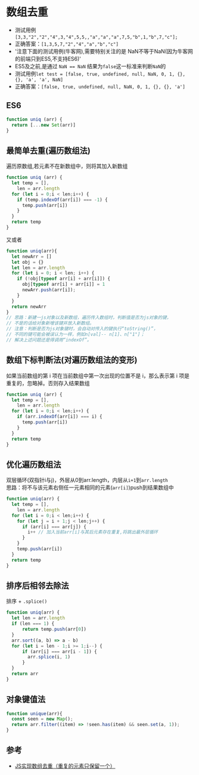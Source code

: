 # 数组去重
- 测试用例`[3,3,"2","2","4",3,"4",5,5,,"a","a","a",7,5,"b",1,"b",7,"c"];`  
- 正确答案：`[1,3,5,7,"2","4","a","b","c"]`
- '注意下面的测试用例(牛客网),需要特别关注的是 NaN不等于NaN(因为牛客网的前端只到ES5,不支持ES6)'
- ES5及之前,是通过 `NaN == NaN` 结果为`false`这一标准来判断`NaN`的
- 测试用例`let test = [false, true, undefined, null, NaN, 0, 1, {}, {}, 'a', 'a', NaN]`  
- 正确答案：`[false, true, undefined, null, NaN, 0, 1, {}, {}, 'a']` 

## ES6
```js
function uniq (arr) {
  return [...new Set(arr)]
}
```

## 最简单去重(遍历数组法)
遍历原数组,若元素不在新数组中，则将其加入新数组
```js
function uniq (arr) {
  let temp = [],
    len = arr.length
  for (let i = 0;i < len;i++) {
    if (temp.indexOf(arr[i]) === -1) {
      temp.push(arr[i])
    }
  }
  return temp
}
```
又或者  
```js
function uniq(arr){
  let newArr = []
  let obj = {}
  let len = arr.length
  for (let i = 0; i < len; i++) {
    if (!obj[typeof arr[i] + arr[i]]) {
      obj[typeof arr[i] + arr[i]] = 1
      newArr.push(arr[i]);
    }
  }
  return newArr
}
// 思路：新建一js对象以及新数组，遍历传入数组时，判断值是否为js对象的键，
// 不是的话给对象新增该键并放入新数组。
// 注意：判断是否为js对象键时，会自动对传入的键执行“toString()”，
// 不同的键可能会被误认为一样，例如n[val]-- n[1]、n["1"]；
// 解决上述问题还是得调用“indexOf”。
```

## 数组下标判断法(对遍历数组法的变形)
如果当前数组的第 i 项在当前数组中第一次出现的位置不是 i，那么表示第 i 项是重复的，忽略掉。否则存入结果数组
```js
function uniq (arr) {
  let temp = [],
    len = arr.length
  for (let i = 0;i < len;i++) {
    if (arr.indexOf(arr[i]) === i) {
      temp.push(arr[i])
    }
  }
  return temp
}
```

## 优化遍历数组法
双层循环(双指针i与j)，外层从0到arr.length，内层从`i+1`到`arr.length`  
思路：将不与该元素右侧任一元素相同的元素(`arr[i]`)push到结果数组中
```js
function uniq(arr) {
  let temp = [],
    len = arr.length
  for (let i = 0;i < len;i++) {
	for (let j = i + 1;j < len;j++) {
	  if (arr[i] === arr[j]) {
		i++ // 加入当前arr[i]与其后元素存在重复,将跳出最外层循环 
	  }	
	}  
	temp.push(arr[i])
  }	
  return temp	
}
```

## 排序后相邻去除法
排序 + `.splice()`
```js
function uniq(arr) {
  let len = arr.length
  if (len === 1) {
	  return temp.push(arr[0])  
  }
  arr.sort((a, b) => a - b)
  for (let i = len - 1;i >= 1;i--) {
	  if (arr[i] === arr[i - 1]) {
	    arr.splice(i, 1)  
	  }	
  }
  return arr	
}
```

## 对象键值法
```js
function unique(arr){
  const seen = new Map();
  return arr.filter((item) => !seen.has(item) && seen.set(a, 1));
}
```


## 参考
- [JS实现数组去重（重复的元素只保留一个）](https://www.cnblogs.com/jiayuexuan/p/7527055.html)

